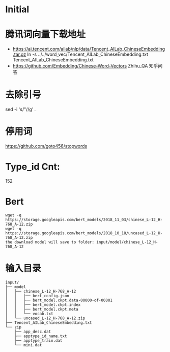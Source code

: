 # Initial

# 腾讯词向量下载地址

- https://ai.tencent.com/ailab/nlp/data/Tencent_AILab_ChineseEmbedding.tar.gz
ln -s ../../word_vec/Tencent_AILab_ChineseEmbedding.txt  Tencent_AILab_ChineseEmbedding.txt
- https://github.com/Embedding/Chinese-Word-Vectors
    Zhihu_QA 知乎问答

# 去除引号
sed -i 's/"//g' *.*


# 停用词
https://github.com/goto456/stopwords


# Type_id Cnt: 
152

# Bert

    wget -q https://storage.googleapis.com/bert_models/2018_11_03/chinese_L-12_H-768_A-12.zip
    wget -q https://storage.googleapis.com/bert_models/2018_10_18/uncased_L-12_H-768_A-12.zip
    the download model will save to folder: input/model/chinese_L-12_H-768_A-12


# 输入目录

    input/
    ├── model
    │   ├── chinese_L-12_H-768_A-12
    │   │   ├── bert_config.json
    │   │   ├── bert_model.ckpt.data-00000-of-00001
    │   │   ├── bert_model.ckpt.index
    │   │   ├── bert_model.ckpt.meta
    │   │   └── vocab.txt
    │   └── uncased_L-12_H-768_A-12.zip
    ├── Tencent_AILab_ChineseEmbedding.txt
    └── zip
        ├── app_desc.dat
        ├── apptype_id_name.txt
        ├── apptype_train.dat
        └── mini.dat
